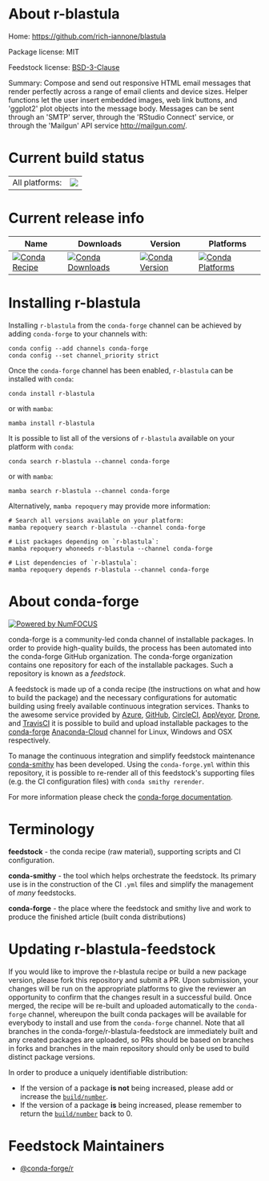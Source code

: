 About r-blastula
================

Home: https://github.com/rich-iannone/blastula

Package license: MIT

Feedstock license: [BSD-3-Clause](https://github.com/conda-forge/r-blastula-feedstock/blob/main/LICENSE.txt)

Summary: Compose and send out responsive HTML email messages that render perfectly across a range of email clients and device sizes. Helper functions let the user insert embedded images, web link buttons, and 'ggplot2' plot objects into the message body. Messages can be sent through an 'SMTP' server, through the 'RStudio Connect' service, or through the 'Mailgun' API service <http://mailgun.com/>.

Current build status
====================


<table><tr><td>All platforms:</td>
    <td>
      <a href="https://dev.azure.com/conda-forge/feedstock-builds/_build/latest?definitionId=10839&branchName=main">
        <img src="https://dev.azure.com/conda-forge/feedstock-builds/_apis/build/status/r-blastula-feedstock?branchName=main">
      </a>
    </td>
  </tr>
</table>

Current release info
====================

| Name | Downloads | Version | Platforms |
| --- | --- | --- | --- |
| [![Conda Recipe](https://img.shields.io/badge/recipe-r--blastula-green.svg)](https://anaconda.org/conda-forge/r-blastula) | [![Conda Downloads](https://img.shields.io/conda/dn/conda-forge/r-blastula.svg)](https://anaconda.org/conda-forge/r-blastula) | [![Conda Version](https://img.shields.io/conda/vn/conda-forge/r-blastula.svg)](https://anaconda.org/conda-forge/r-blastula) | [![Conda Platforms](https://img.shields.io/conda/pn/conda-forge/r-blastula.svg)](https://anaconda.org/conda-forge/r-blastula) |

Installing r-blastula
=====================

Installing `r-blastula` from the `conda-forge` channel can be achieved by adding `conda-forge` to your channels with:

```
conda config --add channels conda-forge
conda config --set channel_priority strict
```

Once the `conda-forge` channel has been enabled, `r-blastula` can be installed with `conda`:

```
conda install r-blastula
```

or with `mamba`:

```
mamba install r-blastula
```

It is possible to list all of the versions of `r-blastula` available on your platform with `conda`:

```
conda search r-blastula --channel conda-forge
```

or with `mamba`:

```
mamba search r-blastula --channel conda-forge
```

Alternatively, `mamba repoquery` may provide more information:

```
# Search all versions available on your platform:
mamba repoquery search r-blastula --channel conda-forge

# List packages depending on `r-blastula`:
mamba repoquery whoneeds r-blastula --channel conda-forge

# List dependencies of `r-blastula`:
mamba repoquery depends r-blastula --channel conda-forge
```


About conda-forge
=================

[![Powered by
NumFOCUS](https://img.shields.io/badge/powered%20by-NumFOCUS-orange.svg?style=flat&colorA=E1523D&colorB=007D8A)](https://numfocus.org)

conda-forge is a community-led conda channel of installable packages.
In order to provide high-quality builds, the process has been automated into the
conda-forge GitHub organization. The conda-forge organization contains one repository
for each of the installable packages. Such a repository is known as a *feedstock*.

A feedstock is made up of a conda recipe (the instructions on what and how to build
the package) and the necessary configurations for automatic building using freely
available continuous integration services. Thanks to the awesome service provided by
[Azure](https://azure.microsoft.com/en-us/services/devops/), [GitHub](https://github.com/),
[CircleCI](https://circleci.com/), [AppVeyor](https://www.appveyor.com/),
[Drone](https://cloud.drone.io/welcome), and [TravisCI](https://travis-ci.com/)
it is possible to build and upload installable packages to the
[conda-forge](https://anaconda.org/conda-forge) [Anaconda-Cloud](https://anaconda.org/)
channel for Linux, Windows and OSX respectively.

To manage the continuous integration and simplify feedstock maintenance
[conda-smithy](https://github.com/conda-forge/conda-smithy) has been developed.
Using the ``conda-forge.yml`` within this repository, it is possible to re-render all of
this feedstock's supporting files (e.g. the CI configuration files) with ``conda smithy rerender``.

For more information please check the [conda-forge documentation](https://conda-forge.org/docs/).

Terminology
===========

**feedstock** - the conda recipe (raw material), supporting scripts and CI configuration.

**conda-smithy** - the tool which helps orchestrate the feedstock.
                   Its primary use is in the construction of the CI ``.yml`` files
                   and simplify the management of *many* feedstocks.

**conda-forge** - the place where the feedstock and smithy live and work to
                  produce the finished article (built conda distributions)


Updating r-blastula-feedstock
=============================

If you would like to improve the r-blastula recipe or build a new
package version, please fork this repository and submit a PR. Upon submission,
your changes will be run on the appropriate platforms to give the reviewer an
opportunity to confirm that the changes result in a successful build. Once
merged, the recipe will be re-built and uploaded automatically to the
`conda-forge` channel, whereupon the built conda packages will be available for
everybody to install and use from the `conda-forge` channel.
Note that all branches in the conda-forge/r-blastula-feedstock are
immediately built and any created packages are uploaded, so PRs should be based
on branches in forks and branches in the main repository should only be used to
build distinct package versions.

In order to produce a uniquely identifiable distribution:
 * If the version of a package **is not** being increased, please add or increase
   the [``build/number``](https://docs.conda.io/projects/conda-build/en/latest/resources/define-metadata.html#build-number-and-string).
 * If the version of a package **is** being increased, please remember to return
   the [``build/number``](https://docs.conda.io/projects/conda-build/en/latest/resources/define-metadata.html#build-number-and-string)
   back to 0.

Feedstock Maintainers
=====================

* [@conda-forge/r](https://github.com/conda-forge/r/)

